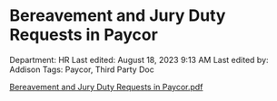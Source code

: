 # Bereavement and Jury Duty Requests in Paycor

Department: HR
Last edited: August 18, 2023 9:13 AM
Last edited by: Addison
Tags: Paycor, Third Party Doc

[Bereavement and Jury Duty Requests in Paycor.pdf](Bereavement%20and%20Jury%20Duty%20Requests%20in%20Paycor%204298606946d94ad5a0e15a9c0628fc9c/Bereavement_and_Jury_Duty_Requests_in_Paycor.pdf)